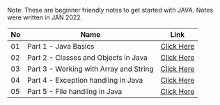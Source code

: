 Note: These are beginner friendly notes to get started with JAVA. Notes were written in JAN 2022.

| No |Name | Link |
|---|---|:-:|
| 01 | Part 1 - Java Basics | [Click Here](https://drive.google.com/file/d/1Bn3moc_Qi1yl94LN_w27mQUSmyE3Ytey/view?usp=sharing)|
| 02 | Part 2 - Classes and Objects in Java | [Click Here](https://drive.google.com/file/d/1BwCPJtTaqjWGdMTTXJqNfqCYc01ZdXZO/view?usp=sharing)|
| 03 | Part 3 - Working with Array and String | [Click Here](https://drive.google.com/file/d/1C0m_k97kBjXGrvlC0D8lixsCDlbLgLYm/view?usp=sharing)|
| 04 | Part 4 - Exception handling in Java | [Click Here](https://drive.google.com/file/d/1C66xLXkukdjD0UdXwMR3KNEy0cVJmunA/view?usp=sharing)|
| 05 | Part 5 - File handling in Java | [Click Here](https://drive.google.com/file/d/1C9S_ICScYMHTEoDact5IBFU9JwT9vfnh/view?usp=sharing)|
